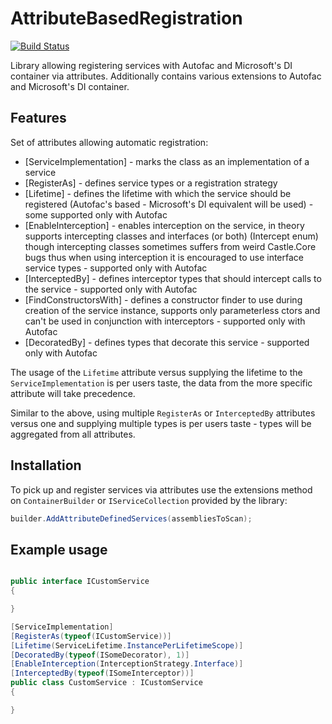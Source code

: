 # AttributeBasedRegistration

[![Build Status](https://github.com/MikyM/AttributeBasedRegistration/actions/workflows/release.yml/badge.svg)](https://github.com/MikyM/AttributeBasedRegistration/actions)

Library allowing registering services with Autofac and Microsoft's DI container via attributes. Additionally contains various extensions to Autofac and Microsoft's DI container.

## Features

Set of attributes allowing automatic registration:

- [ServiceImplementation] - marks the class as an implementation of a service
- [RegisterAs] - defines service types or a registration strategy
- [Lifetime] - defines the lifetime with which the service should be registered (Autofac's based - Microsoft's DI equivalent will be used) - some supported only with Autofac
- [EnableInterception] - enables interception on the service, in theory supports intercepting classes and interfaces (or both) (Intercept enum) though intercepting classes sometimes suffers from weird Castle.Core bugs thus when using interception it is encouraged to use interface service types - supported only with Autofac
- [InterceptedBy] - defines interceptor types that should intercept calls to the service - supported only with Autofac
- [FindConstructorsWith] - defines a constructor finder to use during creation of the service instance, supports only parameterless ctors and can't be used in conjunction with interceptors - supported only with Autofac
- [DecoratedBy] - defines types that decorate this service - supported only with Autofac

The usage of the `Lifetime` attribute versus supplying the lifetime to the `ServiceImplementation` is per users taste, the data from the more specific attribute will take precedence.

Similar to the above, using multiple `RegisterAs` or `InterceptedBy` attributes versus one and supplying multiple types is per users taste - types will be aggregated from all attributes.

## Installation

To pick up and register services via attributes use the extensions method on `ContainerBuilder` or `IServiceCollection` provided by the library:

```csharp
builder.AddAttributeDefinedServices(assembliesToScan);
```

## Example usage

```csharp

public interface ICustomService
{

}

[ServiceImplementation]
[RegisterAs(typeof(ICustomService))]
[Lifetime(ServiceLifetime.InstancePerLifetimeScope)]
[DecoratedBy(typeof(ISomeDecorator), 1)]
[EnableInterception(InterceptionStrategy.Interface)]
[InterceptedBy(typeof(ISomeInterceptor))]
public class CustomService : ICustomService
{

}

```
